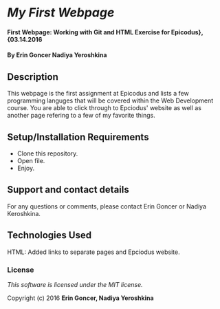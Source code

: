 # _My First Webpage_

#### First Webpage: Working with Git and HTML Exercise for Epicodus}, {03.14.2016

#### By **Erin Goncer Nadiya Yeroshkina**

## Description

This webpage is the first assignment at Epicodus and lists a few programming languges that will be covered within the Web Development course. You are able to click through to Epciodus' website as well as another page refering to a few of my favorite things.

## Setup/Installation Requirements

* Clone this repository.
* Open file.
* Enjoy.

## Support and contact details

For any questions or comments, please contact Erin Goncer or Nadiya Keroshkina.

## Technologies Used

HTML: Added links to separate pages and Epciodus website.

### License

*This software is licensed under the MIT license.*

Copyright (c) 2016 **Erin Goncer, Nadiya Yeroshkina**
